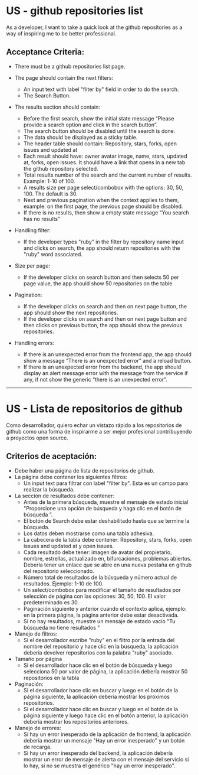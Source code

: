 # US - github repositories list

As a developer, I want to take a quick look at the github repositories as a way
of inspiring me to be better professional.

## Acceptance Criteria:

- There must be a github repositories list page.

- The page should contain the next filters:

  - An input text with label "filter by" field in order to do the search.
  - The Search Button.

- The results section should contain:
  - Before the first search, show the initial state message “Please provide a
    search option and click in the search button”.
  - The search button should be disabled until the search is done.
  - The data should be displayed as a sticky table.
  - The header table should contain: Repository, stars, forks, open issues and
    updated at
  - Each result should have: owner avatar image, name, stars, updated at, forks,
    open issues. It should have a link that opens in a new tab the github
    repository selected.
  - Total results number of the search and the current number of results.
    Example: 1-10 of 100.
  - A results size per page select/combobox with the options: 30, 50, 100. The
    default is 30.
  - Next and previous pagination when the context applies to them, example: on
    the first page, the previous page should be disabled.
  - If there is no results, then show a empty state message “You search has no
    results”
- Handling filter:
  - If the developer types "ruby" in the filter by repository name input and
    clicks on search, the app should return repositories with the "ruby" word
    associated.
- Size per page:
  - If the developer clicks on search button and then selects 50 per page value,
    the app should show 50 repositories on the table
- Pagination:
  - If the developer clicks on search and then on next page button, the app
    should show the next repositories.
  - If the developer clicks on search and then on next page button and then
    clicks on previous button, the app should show the previous repositories.
- Handling errors:
  - If there is an unexpected error from the frontend app, the app should show a
    message “There is an unexpected error” and a reload button.
  - If there is an unexpected error from the backend, the app should display an
    alert message error with the message from the service if any, if not show
    the generic “there is an unexpected error”.

---

# US - Lista de repositorios de github

Como desarrollador, quiero echar un vistazo rápido a los repositorios de github
como una forma de inspirarme a ser mejor profesional contribuyendo a proyectos
open source.

## Criterios de aceptación:

- Debe haber una página de lista de repositorios de github.
- La página debe contener los siguientes filtros:
  - Un input text para filtrar con label "filter by". Esta es un campo para
    realizar la búsqueda.
- La sección de resultados debe contener:
  - Antes de la primera búsqueda, muestre el mensaje de estado inicial
    "Proporcione una opción de búsqueda y haga clic en el botón de búsqueda ”.
  - El botón de Search debe estar deshabilitado hasta que se termine la
    búsqueda.
  - Los datos deben mostrarse como una tabla adhesiva.
  - La cabecera de la tabla debe contener: Repository, stars, forks, open issues
    and updated at y open issues.
  - Cada resultado debe tener: imagen de avatar del propietario, nombre,
    estrellas, actualizado en, bifurcaciones, problemas abiertos. Debería tener
    un enlace que se abre en una nueva pestaña en github del repositorio
    seleccionado.
  - Número total de resultados de la búsqueda y número actual de resultados.
    Ejemplo: 1-10 de 100.
  - Un select/combobox para modificar el tamaño de resultados por selección de
    página con las opciones: 30, 50, 100. El valor predeterminado es 30.
  - Paginación siguiente y anterior cuando el contexto aplica, ejemplo: en la
    primera página, la página anterior debe estar desactivada.
  - Si no hay resultados, muestre un mensaje de estado vacío "Tu búsqueda no
    tiene resultados "
- Manejo de filtros:
  - Si el desarrollador escribe "ruby" en el filtro por la entrada del nombre
    del repositorio y hace clic en la búsqueda, la aplicación debería devolver
    repositorios con la palabra "ruby" asociado.
- Tamaño por página
  - Si el desarrollador hace clic en el botón de búsqueda y luego selecciona 50
    por valor de página, la aplicación debería mostrar 50 repositorios en la
    tabla
- Paginación:
  - Si el desarrollador hace clic en buscar y luego en el botón de la página
    siguiente, la aplicación debería mostrar los próximos repositorios.
  - Si el desarrollador hace clic en buscar y luego en el botón de la página
    siguiente y luego hace clic en el botón anterior, la aplicación debería
    mostrar los repositorios anteriores.
- Manejo de errores:
  - Si hay un error inesperado de la aplicación de frontend, la aplicación
    debería mostrar un mensaje "Hay un error inesperado" y un botón de recarga.
  - Si hay un error inesperado del backend, la aplicación debería mostrar un
    error de mensaje de alerta con el mensaje del servicio si lo hay, si no se
    muestra el genérico "hay un error inesperado".